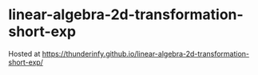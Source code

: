 # linear-algebra-2d-transformation-short-exp

Hosted at https://thunderinfy.github.io/linear-algebra-2d-transformation-short-exp/
